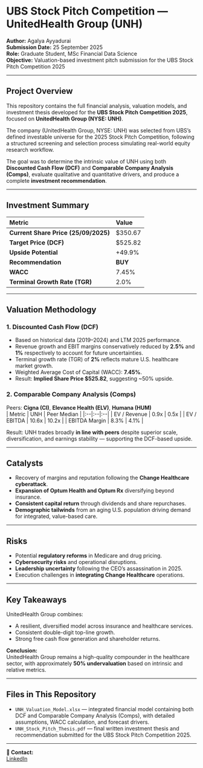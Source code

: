 # UBS Stock Pitch Competition — UnitedHealth Group (UNH)

**Author:** Agalya Ayyadurai  
**Submission Date:** 25 September 2025  
**Role:** Graduate Student, MSc Financial Data Science  
**Objective:** Valuation-based investment pitch submission for the UBS Stock Pitch Competition 2025

---

## Project Overview

This repository contains the full financial analysis, valuation models, and investment thesis developed for the **UBS Stock Pitch Competition 2025**, focused on **UnitedHealth Group (NYSE: UNH)**.  

The company (UnitedHealth Group, NYSE: UNH) was selected from UBS’s defined investable universe for the 2025 Stock Pitch Competition, following a structured screening and selection process simulating real-world equity research workflow.

The goal was to determine the intrinsic value of UNH using both **Discounted Cash Flow (DCF)** and **Comparable Company Analysis (Comps)**, evaluate qualitative and quantitative drivers, and produce a complete **investment recommendation**.

---

## Investment Summary

| Metric | Value |
|:--|:--|
| **Current Share Price (25/09/2025)** | $350.67 |
| **Target Price (DCF)** | $525.82 |
| **Upside Potential** | +49.9% |
| **Recommendation** | **BUY** |
| **WACC** | 7.45% |
| **Terminal Growth Rate (TGR)** | 2.0% |

---

## Valuation Methodology

### **1. Discounted Cash Flow (DCF)**
- Based on historical data (2019–2024) and LTM 2025 performance.  
- Revenue growth and EBIT margins conservatively reduced by **2.5%** and **1%** respectively to account for future uncertainties.  
- Terminal growth rate (TGR) of **2%** reflects mature U.S. healthcare market growth.  
- Weighted Average Cost of Capital (WACC): **7.45%**.  
- Result: **Implied Share Price $525.82**, suggesting ~50% upside.

### **2. Comparable Company Analysis (Comps)**
Peers: **Cigna (CI)**, **Elevance Health (ELV)**, **Humana (HUM)**  
| Metric | UNH | Peer Median |
|:--|:--|:--|
| EV / Revenue | 0.9x | 0.5x |
| EV / EBITDA | 10.6x | 10.2x |
| EBITDA Margin | 8.3% | 4.1% |

Result: UNH trades broadly **in line with peers** despite superior scale, diversification, and earnings stability — supporting the DCF-based upside.

---

## Catalysts
- Recovery of margins and reputation following the **Change Healthcare cyberattack**.  
- **Expansion of Optum Health and Optum Rx** diversifying beyond insurance.  
- **Consistent capital return** through dividends and share repurchases.  
- **Demographic tailwinds** from an aging U.S. population driving demand for integrated, value-based care.

---

## Risks
- Potential **regulatory reforms** in Medicare and drug pricing.  
- **Cybersecurity risks** and operational disruptions.  
- **Leadership uncertainty** following the CEO’s assassination in 2025.  
- Execution challenges in **integrating Change Healthcare** operations.  

---

## Key Takeaways
UnitedHealth Group combines:
- A resilient, diversified model across insurance and healthcare services.  
- Consistent double-digit top-line growth.  
- Strong free cash flow generation and shareholder returns.  

**Conclusion:**  
UnitedHealth Group remains a high-quality compounder in the healthcare sector, with approximately **50% undervaluation** based on intrinsic and relative metrics.

---

## Files in This Repository
- `UNH_Valuation_Model.xlsx` — integrated financial model containing both DCF and Comparable Company Analysis (Comps), with detailed assumptions, WACC calculation, and forecast drivers.
- `UNH_Stock_Pitch_Thesis.pdf` — final written investment thesis and recommendation submitted for the UBS Stock Pitch Competition 2025.

---

**📧 Contact:**  
[LinkedIn](https://www.linkedin.com/in/agalya-ayyadurai-286517172/)
